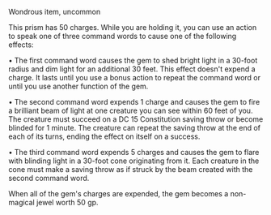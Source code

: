 Wondrous item, uncommon 

This prism has 50 charges. While you are holding it, you can use an action to speak one of three command words to cause one of the following effects: 

• The first command word causes the gem to shed bright light in a 30-foot radius and dim light for an additional 30 feet. This effect doesn't expend a charge. It lasts until you use a bonus action to repeat the command word or until you use another function of the gem. 

• The second command word expends 1 charge and causes the gem to fire a brilliant beam of light at one creature you can see within 60 feet of you. The creature must succeed on a DC 15 Constitution saving throw or become blinded for 1 minute. The creature can repeat the saving throw at the end of each of its turns, ending the effect on itself on a success. 

• The third command word expends 5 charges and causes the gem to flare with blinding light in a 30-foot cone originating from it. Each creature in the cone must make a saving throw as if struck by the beam created with the second command word. 

When all of the gem's charges are expended, the gem becomes a non-magical jewel worth 50 gp.
